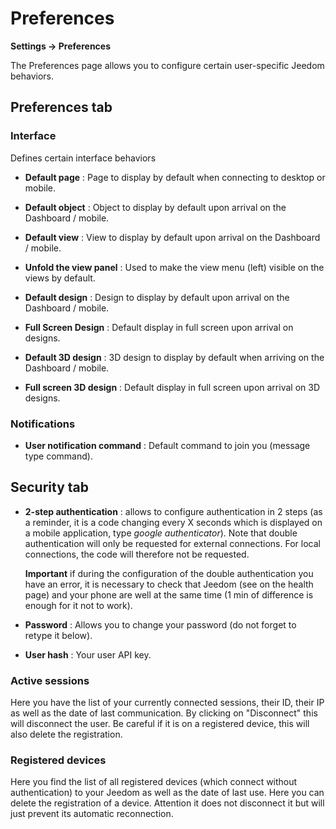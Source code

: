 # Preferences
**Settings → Preferences**

The Preferences page allows you to configure certain user-specific Jeedom behaviors.

## Preferences tab

### Interface

Defines certain interface behaviors

- **Default page** : Page to display by default when connecting to desktop or mobile.
- **Default object** : Object to display by default upon arrival on the Dashboard / mobile.

- **Default view** : View to display by default upon arrival on the Dashboard / mobile.
- **Unfold the view panel** : Used to make the view menu (left) visible on the views by default.

- **Default design** : Design to display by default upon arrival on the Dashboard / mobile.
- **Full Screen Design** : Default display in full screen upon arrival on designs.

- **Default 3D design** : 3D design to display by default when arriving on the Dashboard / mobile.
- **Full screen 3D design** : Default display in full screen upon arrival on 3D designs.

### Notifications

- **User notification command** : Default command to join you (message type command).

## Security tab

- **2-step authentication** : allows to configure authentication in 2 steps (as a reminder, it is a code changing every X seconds which is displayed on a mobile application, type *google authenticator*). Note that double authentication will only be requested for external connections. For local connections, the code will therefore not be requested.

  **Important** if during the configuration of the double authentication you have an error, it is necessary to check that Jeedom (see on the health page) and your phone are well at the same time (1 min of difference is enough for it not to work).

- **Password** : Allows you to change your password (do not forget to retype it below).

- **User hash** : Your user API key.

### Active sessions

Here you have the list of your currently connected sessions, their ID, their IP as well as the date of last communication. By clicking on &quot;Disconnect&quot; this will disconnect the user. Be careful if it is on a registered device, this will also delete the registration.

### Registered devices

Here you find the list of all registered devices (which connect without authentication) to your Jeedom as well as the date of last use.
Here you can delete the registration of a device. Attention it does not disconnect it but will just prevent its automatic reconnection.
